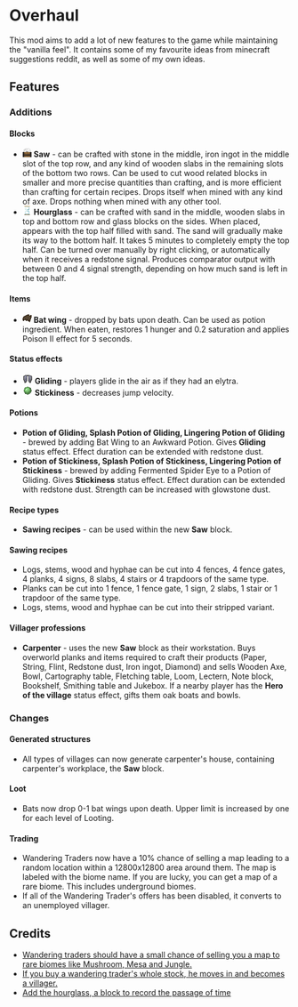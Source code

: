 # Overhaul

This mod aims to add a lot of new features to the game while maintaining the "vanilla feel". It contains some of my
favourite ideas from minecraft suggestions reddit, as well as some of my own ideas.

## Features

### Additions

#### Blocks
* ![Saw](doc/images/saw.png) **Saw** - can be crafted with stone in the
  middle, iron ingot in the middle slot of the top row, and any kind of wooden slabs in the remaining slots of the
  bottom two rows. Can be used to cut wood related blocks in smaller and more precise quantities than crafting, and is
  more efficient than crafting for certain recipes. Drops itself when mined with any kind of axe. Drops nothing when
  mined with any other tool.
* ![Hourglass](doc/images/hourglass.png) **Hourglass** - can be crafted with sand in the middle, wooden slabs in top and
  bottom row and glass blocks on the sides. When placed, appears with the top half filled with sand. The sand will
  gradually make its way to the bottom half. It takes 5 minutes to completely empty the top half. Can be turned over
  manually by right clicking, or automatically when it receives a redstone signal. Produces comparator output with
  between 0 and 4 signal strength, depending on how much sand is left in the top half.

#### Items
* ![Bat wing](src/main/resources/assets/overhaul/textures/item/bat_wing.png) **Bat wing** - dropped by bats upon death.
  Can be used as potion ingredient. When eaten, restores 1 hunger and 0.2 saturation and applies Poison II effect for
  5 seconds.

#### Status effects
* ![Gliding](src/main/resources/assets/overhaul/textures/mob_effect/gliding.png) **Gliding** - players glide in the air
  as if they had an elytra.
* ![Stickiness](src/main/resources/assets/overhaul/textures/mob_effect/stickiness.png) **Stickiness** - decreases jump
  velocity.

#### Potions
* **Potion of Gliding, Splash Potion of Gliding, Lingering Potion of Gliding** - brewed by adding Bat Wing to an Awkward
  Potion. Gives **Gliding** status effect. Effect duration can be extended with redstone dust.
* **Potion of Stickiness, Splash Potion of Stickiness, Lingering Potion of Stickiness** - brewed by adding Fermented
  Spider Eye to a Potion of Gliding. Gives **Stickiness** status effect. Effect duration can be extended with redstone
  dust. Strength can be increased with glowstone dust.

#### Recipe types
* **Sawing recipes** - can be used within the new **Saw** block.

#### Sawing recipes
* Logs, stems, wood and hyphae can be cut into 4 fences, 4 fence gates, 4 planks, 4 signs, 8 slabs, 4 stairs or 4
  trapdoors of the same type.
* Planks can be cut into 1 fence, 1 fence gate, 1 sign, 2 slabs, 1 stair or 1 trapdoor of the same type.
* Logs, stems, wood and hyphae can be cut into their stripped variant.

#### Villager professions
* **Carpenter** - uses the new **Saw** block as their workstation. Buys overworld planks and items required to craft
  their products (Paper, String, Flint, Redstone dust, Iron ingot, Diamond) and sells Wooden Axe, Bowl, Cartography
  table, Fletching table, Loom, Lectern, Note block, Bookshelf, Smithing table and Jukebox. If a nearby player has the
  **Hero of the village** status effect, gifts them oak boats and bowls.

### Changes

#### Generated structures
* All types of villages can now generate carpenter's house, containing carpenter's workplace, the **Saw** block.

#### Loot
* Bats now drop 0-1 bat wings upon death. Upper limit is increased by one for each level of Looting.

#### Trading
* Wandering Traders now have a 10% chance of selling a map leading to a random location within a 12800x12800 area around
  them. The map is labeled with the biome name. If you are lucky, you can get a map of a rare biome. This includes
  underground biomes.
* If all of the Wandering Trader's offers has been disabled, it converts to an unemployed villager.

## Credits

* [Wandering traders should have a small chance of selling you a map to rare biomes like Mushroom, Mesa and Jungle.](https://www.reddit.com/r/minecraftsuggestions/comments/htbm63/wandering_traders_should_have_a_small_chance_of/)
* [If you buy a wandering trader's whole stock, he moves in and becomes a villager.](https://www.reddit.com/r/minecraftsuggestions/comments/nf8edj/if_you_buy_a_wandering_traders_whole_stock_he/)
* [Add the hourglass, a block to record the passage of time](https://www.reddit.com/r/minecraftsuggestions/comments/lj3b9s/add_the_hourglass_a_block_to_record_the_passage/)
